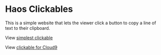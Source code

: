 # Haos Clickables

This is a simple website that lets the viewer click a button to copy a line of text to their clipboard.

View [simplest clickable](http://haos.info/haos_clickables/index.html)

View [clickable for Cloud9](http://haos.info/haos_clickables/cloud9_clickable.html)
